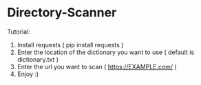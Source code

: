 # Directory-Scanner
Tutorial:
  1. Install requests ( pip install requests ) 
  2. Enter the location of the dictionary you want to use ( default is dictionary.txt )
  3. Enter the url you want to scan ( https://EXAMPLE.com/ ) 
  4. Enjoy :)
